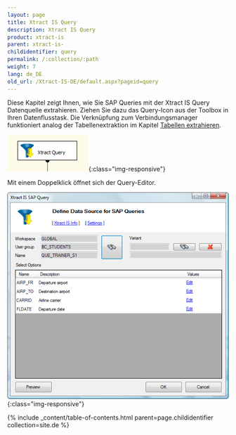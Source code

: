 ```yaml
---
layout: page
title: Xtract IS Query
description: Xtract IS Query
product: xtract-is
parent: xtract-is-
childidentifier: query
permalink: /:collection/:path
weight: 7
lang: de_DE
old_url: /Xtract-IS-DE/default.aspx?pageid=query
---
```


Diese Kapitel zeigt Ihnen, wie Sie SAP Queries mit der Xtract IS Query Datenquelle extrahieren. Ziehen Sie dazu das Query-Icon aus der Toolbox in Ihren Datenflusstask. Die Verknüpfung zum Verbindungsmanager funktioniert analog der Tabellenextraktion im Kapitel [Tabellen extrahieren](./xtract-is-table/tabellen-extrahieren).


![Query-01](/img/content/Query-01.png){:class="img-responsive"}

Mit einem Doppelklick öffnet sich der Query-Editor.

![Query-02](/img/content/Query-02.png){:class="img-responsive"}

{% include _content/table-of-contents.html parent=page.childidentifier collection=site.de %}